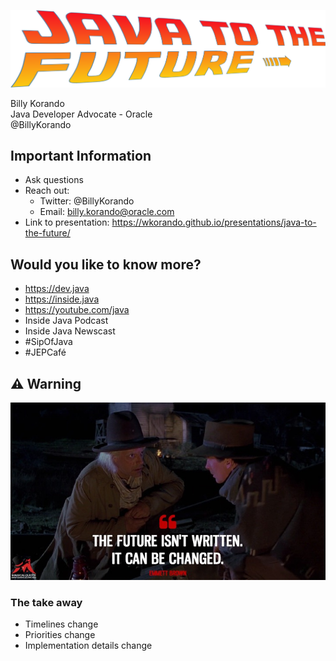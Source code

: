 ![](images/java-to-the-future.png)

Billy Korando <br/>
Java Developer Advocate - Oracle<br/>
@BillyKorando<br/>
>>

## Important Information

* Ask questions
* Reach out:
    * Twitter: @BillyKorando
    * Email: billy.korando@oracle.com
* Link to presentation:  https://wkorando.github.io/presentations/java-to-the-future/
>>

## Would you like to know more?

* https://dev.java
* https://inside.java
* https://youtube.com/java 
* Inside Java Podcast
* Inside Java Newscast
* #SipOfJava
* #JEPCafé

>>

## ⚠️ Warning 

![](images/the-future-marty.jpg)
>>

### The take away

* Timelines change
* Priorities change
* Implementation details change
